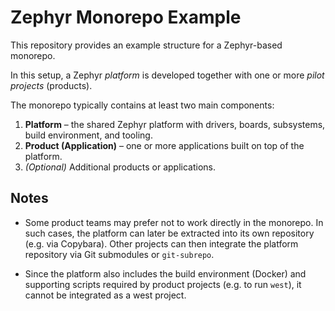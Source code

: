 # Zephyr Monorepo Example

This repository provides an example structure for a Zephyr-based monorepo.

In this setup, a Zephyr *platform* is developed together with one or more *pilot projects* (products).

The monorepo typically contains at least two main components:
1. **Platform** – the shared Zephyr platform with drivers, boards, subsystems, build environment, and tooling.
2. **Product (Application)** – one or more applications built on top of the platform.
3. *(Optional)* Additional products or applications.

## Notes

- Some product teams may prefer not to work directly in the monorepo. In such cases, the platform can later be extracted into its own repository (e.g. via Copybara). Other projects can then integrate the platform repository via Git submodules or `git-subrepo`.

- Since the platform also includes the build environment (Docker) and supporting scripts required by product projects (e.g. to run `west`), it cannot be integrated as a west project.

